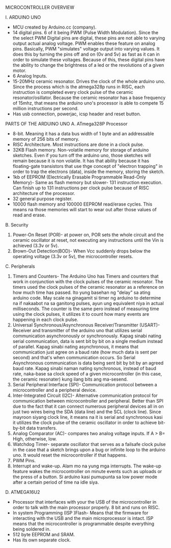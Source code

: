 MICROCONTROLLER OVERVIEW

I. ARDUINO UNO
- MCU created by Arduino.cc (company).
- 14 digital pins. 6 of it being PWM (Pulse Width Modulation). Since the the select PWM Digital pins are digital, these pins are not able to varying output actual analog voltage. PWM enables these feature on analog pins. Basically, PWM "simulates" voltage output into varying values. It does this by turning the pins off and on (0v and 5v) as fast as it can in order to simulate these voltages. Because of this, these digital pins have the ability to change the brightness of a led or the revolutions of a given motor.
- 6 Analog Inputs.
- 15-20MHz ceramic resonator. Drives the clock of the whole arduino uno. Since the process which is the atmega328p runs in RISC, each instruction is completed every clock pulse of the ceramic resonator/osillator. Because the ceramic resonator has a base frequency of 15mhz, that means the arduino uno's processor is able to compete 15 million instructions per second.
- Has usb connection, powerjac, icsp header and reset button.

PARTS OF THE ARDUINO UNO
A. ATmega328P Processor
- 8-bit. Meaning it has a data bus width of 1 byte and an addressable memory of 256 bits of memory. 
- RISC Architecture. Most instructions are done in a clock pulse. 
- 32KB Flash memory. Non-volatile memory for storage of arduino sketches. Even if you turn off the arduino uno, those sketches will remain because it is non volatile. It has that ability because it has floating-gate transistors that use thge concept of "electron trapping" in order to trap the electrons (data), inside the memory, storing the sketch.
- 1kb of EEPROM (Electrically Erasable Programmable Read-Only Memory)- Same as flash memory but slower- 131 instruction execution. Can finish up to 131 instructions per clock pulse because of RISC architecture of the processor.
- 32 general purpose register.
- 10000 flash memory and 100000 EEPROM read/erase cycles. This means na those memories will start to wear out after those values of read and erase.

B. Security
1. Power-On Reset (POR)- at power on, POR sets the whole circuit and the ceramic oscillator at reset, not executing any instructions until the Vin is achieved (3.3v or 5v).
2. Brown-Out Detection(BOD)- When Vcc suddenly drops below the operating voltage (3.3v or 5v), the microcontroller resets.

C. Peripherals
1. Timers and Counters- The Arduino Uno has Timers and counters that work in conjunction with the clock pulses of the ceramic resonator. The timers used the clock pulses of the ceramic resonator
as a reference on how much time has passed. Ito yung basehan ng "delay" sa ating arduino code. May scale na ginagamit si timer ng arduino to determine na if nakaabot na sa ganitong pulses, ayun ung equivalent niya in actual milliseconds. The counter is the same pero instead of measuring time using the clock pulses, it utilizes it to count how many events are happening in each clock pulse.
2. Universal Synchronous/Asynchronous Receiver/Transmitter (USART)- Receiver and transmitter of the arduino uno that utilizes serial communication asynchronously or synchronously. Kapag sinabi nating serial communication, data is sent bit by bit on a single medium instead of parallel. Kapag sinabi nating asynchronous, it means that communication just agree on a baud rate (how much data is sent per second) and that's when communication occurs. So Serial Asynchronous communication is data being sent bit by bit by an agreed baud rate. Kapag sinabi naman nating synchronous, instead of baud rate, naka-base sa clock speed of a given microcontroller (in this case, the ceramic resonater) kung ilang bits ang ma-sesend.
3. Serial Peripheral Interface (SPI)- Communication protocol between a microcontroller and a peripheral device.
4. Inter-Integrated Circuit (I2C)- Alternative communication protocol for communication between microcontroller and peripheral. Better than SPI due to the fact that it can connect numerous peripheral devices all in on just two wires being the SDA (data line) and the SCL (clock line). Since mayroon siyang clock line, it means na it is serial and synchronous kasi it utilizes the clock pulse of the ceramic oscillator in order to achieve bit-by-bit data transfers.
5. Analog Comparator (AC)- compares two analog voltage inputs. If A > B= High, otherwise, low.
6. Watchdog Timer- separate oscillator that serves as a failsafe clock pulse in the case that a sketch brings upon a bug or infinite loop to the arduino uno. It would reset the microcontroller if that happens.
7. PWM Pins.
8. Interrupt and wake-up. Alam mo na yung mga interrupts. The wake-up feature wakes the microcontroller on minute events such as uploads or the press of a button. Si arduino kasi pumupunta sa low power mode after a certain period of time na idle siya.

D. ATMEGA16U2
- Processor that interfaces with your the USB of the microcontroller in order to talk with the main processor properly. 8 bit and runs on RISC.
- In system Programming (ISP )Flash- Means that the firmware for interacting with the USB and the main microprocessor is intact. ISP means that the microcontroller is programmable despite everything being soldered in.
- 512 byte EEPROM and SRAM.
- Has its own separate clock.
